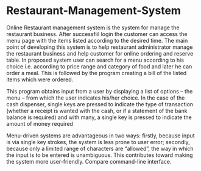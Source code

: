 # Restaurant-Management-System

Online Restaurant management system is the system for manage the restaurant business. After successfiil login the customer can access the menu page with the items listed according to the desired time. The main point of developing this system is to help restaurant administrator manage the restaurant business and help customer for online ordering and reserve table. In proposed system user can search for a menu according to his choice i.e. according to price range and category of food and later he can order a meal. This is followed by the program creating a bill of the listed items which were ordered.

This program obtains input from a user by displaying a list of options – the menu – from which the user indicates his/her choice. In the case of the cash dispenser, single keys are pressed to indicate the type of transaction (whether a receipt is wanted with the cash, or if a statement of the bank balance is required) and with many, a single key is pressed to indicate the amount of money required

Menu-driven systems are advantageous in two ways: firstly, because input is via single key strokes, the system is less prone to user error; secondly, because only a limited range of characters are “allowed”, the way in which the input is to be entered is unambiguous. This contributes toward making the system more user-friendly. Compare command-line interface.
